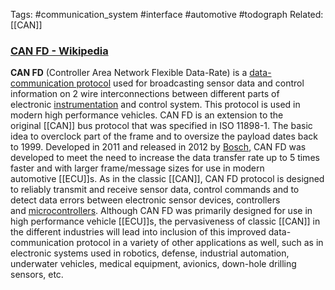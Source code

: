 Tags: #communication_system #interface #automotive #todograph 
Related: [[CAN]]

### [CAN FD - Wikipedia](https://en.wikipedia.org/wiki/CAN_FD)

**CAN FD** (Controller Area Network Flexible Data-Rate) is a [data-communication protocol](https://en.wikipedia.org/wiki/Communication_protocol "Communication protocol") used for broadcasting sensor data and control information on 2 wire interconnections between different parts of electronic [instrumentation](https://en.wikipedia.org/wiki/Instrumentation "Instrumentation") and control system. This protocol is used in modern high performance vehicles. CAN FD is an extension to the original [[CAN]] bus protocol that was specified in ISO 11898-1. The basic idea to overclock part of the frame and to oversize the payload dates back to 1999. Developed in 2011 and released in 2012 by [Bosch](https://en.wikipedia.org/wiki/Robert_Bosch_GmbH "Robert Bosch GmbH"), CAN FD was developed to meet the need to increase the data transfer rate up to 5 times faster and with larger frame/message sizes for use in modern automotive [[ECU]]s. As in the classic [[CAN]], CAN FD protocol is designed to reliably transmit and receive sensor data, control commands and to detect data errors between electronic sensor devices, controllers and [microcontrollers](https://en.wikipedia.org/wiki/Microcontroller "Microcontroller"). Although CAN FD was primarily designed for use in high performance vehicle [[ECU]]s, the pervasiveness of classic [[CAN]] in the different industries will lead into inclusion of this improved data-communication protocol in a variety of other applications as well, such as in electronic systems used in robotics, defense, industrial automation, underwater vehicles, medical equipment, avionics, down-hole drilling sensors, etc.